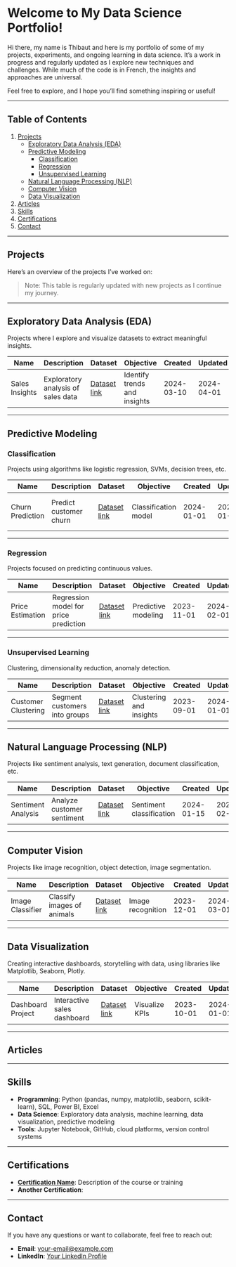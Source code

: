 # Welcome to My Data Science Portfolio!

Hi there, my name is Thibaut and here is my portfolio of some of my projects, experiments, and ongoing learning in data science. It’s a work in progress and regularly updated as I explore new techniques and challenges. While much of the code is in French, the insights and approaches are universal.

Feel free to explore, and I hope you’ll find something inspiring or useful!

---

## Table of Contents
1. [Projects](#projects)  
   - [Exploratory Data Analysis (EDA)](#exploratory-data-analysis-eda)  
   - [Predictive Modeling](#predictive-modeling)  
     - [Classification](#classification)  
     - [Regression](#regression)  
     - [Unsupervised Learning](#unsupervised-learning)  
   - [Natural Language Processing (NLP)](#natural-language-processing-nlp)  
   - [Computer Vision](#computer-vision)  
   - [Data Visualization](#data-visualization) 
3. [Articles](#articles)  
4. [Skills](#skills)  
5. [Certifications](#certifications)  
6. [Contact](#contact)
---

## Projects

Here’s an overview of the projects I’ve worked on:

> Note: This table is regularly updated with new projects as I continue my journey.


---

## Exploratory Data Analysis (EDA)

Projects where I explore and visualize datasets to extract meaningful insights.

| **Name**           | **Description**                     | **Dataset**              | **Objective**                 | **Created**   | **Updated**   | **Technology**            |
|---------------------|-------------------------------------|--------------------------|--------------------------------|---------------|---------------|----------------------------|
| Sales Insights      | Exploratory analysis of sales data | [Dataset link](#)         | Identify trends and insights  | 2024-03-10    | 2024-04-01    | Python, pandas, seaborn    |

---

## Predictive Modeling

### Classification

Projects using algorithms like logistic regression, SVMs, decision trees, etc.

| **Name**           | **Description**                     | **Dataset**              | **Objective**                 | **Created**   | **Updated**   | **Technology**            |
|---------------------|-------------------------------------|--------------------------|--------------------------------|---------------|---------------|----------------------------|
| Churn Prediction    | Predict customer churn             | [Dataset link](#)         | Classification model          | 2024-01-01    | 2024-01-15    | Python, scikit-learn, XGBoost |

---

### Regression

Projects focused on predicting continuous values.

| **Name**           | **Description**                     | **Dataset**              | **Objective**                 | **Created**   | **Updated**   | **Technology**            |
|---------------------|-------------------------------------|--------------------------|--------------------------------|---------------|---------------|----------------------------|
| Price Estimation    | Regression model for price prediction | [Dataset link](#)      | Predictive modeling           | 2023-11-01    | 2024-02-01    | Python, scikit-learn, pandas |

---

### Unsupervised Learning

Clustering, dimensionality reduction, anomaly detection.

| **Name**           | **Description**                     | **Dataset**              | **Objective**                 | **Created**   | **Updated**   | **Technology**            |
|---------------------|-------------------------------------|--------------------------|--------------------------------|---------------|---------------|----------------------------|
| Customer Clustering | Segment customers into groups      | [Dataset link](#)         | Clustering and insights       | 2023-09-01    | 2024-01-01    | Python, scikit-learn       |

---

## Natural Language Processing (NLP)

Projects like sentiment analysis, text generation, document classification, etc.

| **Name**           | **Description**                     | **Dataset**              | **Objective**                 | **Created**   | **Updated**   | **Technology**            |
|---------------------|-------------------------------------|--------------------------|--------------------------------|---------------|---------------|----------------------------|
| Sentiment Analysis  | Analyze customer sentiment         | [Dataset link](#)         | Sentiment classification      | 2024-01-15    | 2024-02-01    | Python, NLTK, spaCy        |

---

## Computer Vision

Projects like image recognition, object detection, image segmentation.

| **Name**           | **Description**                     | **Dataset**              | **Objective**                 | **Created**   | **Updated**   | **Technology**            |
|---------------------|-------------------------------------|--------------------------|--------------------------------|---------------|---------------|----------------------------|
| Image Classifier    | Classify images of animals         | [Dataset link](#)         | Image recognition             | 2023-12-01    | 2024-03-01    | Python, TensorFlow, OpenCV |

---

## Data Visualization

Creating interactive dashboards, storytelling with data, using libraries like Matplotlib, Seaborn, Plotly.

| **Name**           | **Description**                     | **Dataset**              | **Objective**                 | **Created**   | **Updated**   | **Technology**            |
|---------------------|-------------------------------------|--------------------------|--------------------------------|---------------|---------------|----------------------------|
| Dashboard Project   | Interactive sales dashboard        | [Dataset link](#)         | Visualize KPIs                | 2023-10-01    | 2024-01-01    | Power BI, Tableau          |

---

## Articles

---

## Skills

- **Programming**: Python (pandas, numpy, matplotlib, seaborn, scikit-learn), SQL, Power BI, Excel
- **Data Science**: Exploratory data analysis, machine learning, data visualization, predictive modeling
- **Tools**: Jupyter Notebook, GitHub, cloud platforms, version control systems

---

## Certifications

- **[Certification Name](link-to-certification)**: Description of the course or training
- **Another Certification**: 

---

## Contact

If you have any questions or want to collaborate, feel free to reach out:
- **Email**: [your-email@example.com](mailto:your-email@example.com)
- **LinkedIn**: [Your LinkedIn Profile](link-to-profile)
